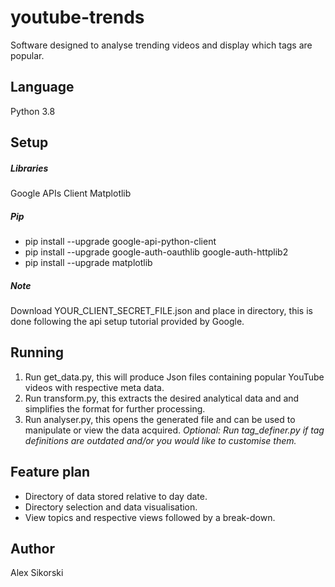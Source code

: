 # youtube-trends
Software designed to analyse trending videos and display which tags are popular.
## Language
Python 3.8
## Setup
##### Libraries
Google APIs Client
Matplotlib
##### Pip
* pip install --upgrade google-api-python-client
* pip install --upgrade google-auth-oauthlib google-auth-httplib2
* pip install --upgrade matplotlib
##### Note
Download YOUR_CLIENT_SECRET_FILE.json and place in directory, this is done following the api setup tutorial provided by Google.
## Running
1) Run get_data.py, this will produce Json files containing popular YouTube videos with respective meta data.
2) Run transform.py, this extracts the desired analytical data and and simplifies the format for further processing.
3) Run analyser.py, this opens the generated file and can be used to manipulate or view the data acquired.
*Optional: Run tag_definer.py if tag definitions are outdated and/or you would like to customise them.*
## Feature plan
* Directory of data stored relative to day date.
* Directory selection and data visualisation.
* View topics and respective views followed by a break-down.
## Author
Alex Sikorski